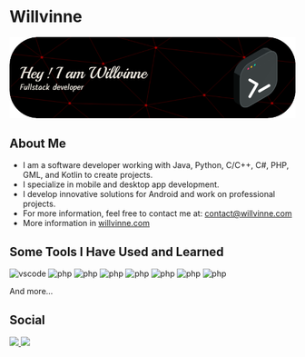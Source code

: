 # Willvinne

![Header](./github_header_image.png)

## About Me
- I am a software developer working with Java, Python, C/C++, C#, PHP, GML, and Kotlin to create projects.
- I specialize in mobile and desktop app development.
- I develop innovative solutions for Android and work on professional projects.
- For more information, feel free to contact me at: [contact@willvinne.com](mailto:contact@willvinne.com)
- More information in [willvinne.com](https://willvinne.com)

## Some Tools I Have Used and Learned
<p align="left">
<img src="https://cdn.jsdelivr.net/gh/devicons/devicon/icons/vscode/vscode-original.svg" alt="vscode" width="45" height="45"/>
<img src="https://cdn.jsdelivr.net/gh/devicons/devicon/icons/php/php-original.svg" alt="php" width="45" height="45"/>
<img src="https://willvinne.com/wp-content/uploads/2024/03/java.png" alt="php" width="45" height="45"/>
<img src="https://willvinne.com/wp-content/uploads/2024/03/Android_Robot_Head_2023.svg_-2048x1198.png" alt="php" width="50" height="45"/>
<img src="https://willvinne.com/wp-content/uploads/2024/03/stack-overflow.png" alt="php" width="50" height="45"/>
<img src="https://willvinne.com/wp-content/uploads/2024/03/download-1.png" alt="php" width="50" height="45"/>
<img src="https://willvinne.com/wp-content/uploads/2024/03/download-2.png" alt="php" width="50" height="45"/>
<img src="https://willvinne.com/wp-content/uploads/2024/03/linkedin-150x150.png" alt="php" width="50" height="45"/>
</p>
  And more...

## Social
<a href="https://www.instagram.com/willvinne/">
  <img height="50" src="https://user-images.githubusercontent.com/46517096/166974368-9798f39f-1f46-499c-b14e-81f0a3f83a06.png"/>
</a>
<a href="https://willvinne.com/">
  <img height="50" src="https://icon-library.com/images/web-icon-white/web-icon-white-3.jpg"/>
</a>
